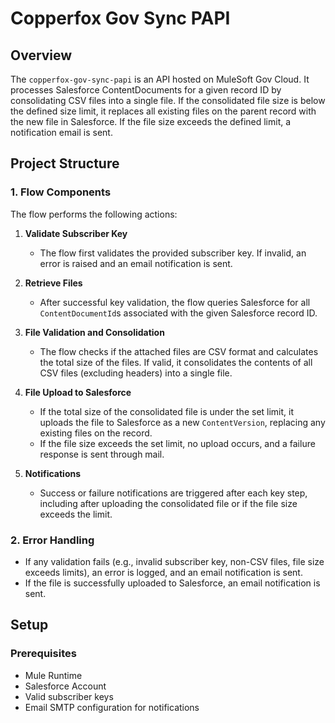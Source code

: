 # Copperfox Gov Sync PAPI  

## Overview  

The `copperfox-gov-sync-papi` is an API hosted on MuleSoft Gov Cloud. It processes Salesforce ContentDocuments for a given record ID by consolidating CSV files into a single file. If the consolidated file size is below the defined size limit, it replaces all existing files on the parent record with the new file in Salesforce. If the file size exceeds the defined limit, a notification email is sent.

## Project Structure  

### 1. Flow Components  

The flow performs the following actions:

1. **Validate Subscriber Key**  
   - The flow first validates the provided subscriber key. If invalid, an error is raised and an email notification is sent.

2. **Retrieve Files**  
   - After successful key validation, the flow queries Salesforce for all `ContentDocumentId`s associated with the given Salesforce record ID.

3. **File Validation and Consolidation**  
   - The flow checks if the attached files are CSV format and calculates the total size of the files. If valid, it consolidates the contents of all CSV files (excluding headers) into a single file.

4. **File Upload to Salesforce**  
   - If the total size of the consolidated file is under the set limit, it uploads the file to Salesforce as a new `ContentVersion`, replacing any existing files on the record. 
   - If the file size exceeds the set limit, no upload occurs, and a failure response is sent through mail.

5. **Notifications**  
   - Success or failure notifications are triggered after each key step, including after uploading the consolidated file or if the file size exceeds the limit. 

### 2. Error Handling  

- If any validation fails (e.g., invalid subscriber key, non-CSV files, file size exceeds limits), an error is logged, and an email notification is sent.
- If the file is successfully uploaded to Salesforce, an email notification is sent.

## Setup  

### Prerequisites  

- Mule Runtime  
- Salesforce Account 
- Valid subscriber keys  
- Email SMTP configuration for notifications
